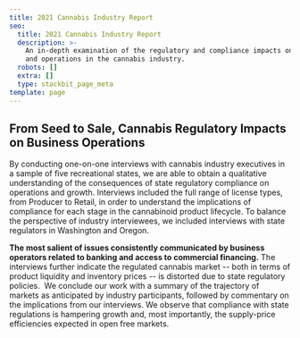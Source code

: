 ```yaml
---
title: 2021 Cannabis Industry Report
seo:
  title: 2021 Cannabis Industry Report
  description: >-
    An in-depth examination of the regulatory and compliance impacts on growth
    and operations in the cannabis industry. 
  robots: []
  extra: []
  type: stackbit_page_meta
template: page
---
```

## From Seed to Sale, Cannabis Regulatory Impacts on Business Operations

By conducting one-on-one interviews with cannabis industry executives in a sample of five recreational states, we are able to obtain a qualitative understanding of the consequences of state regulatory compliance on operations and growth. Interviews included the full range of license types, from Producer to Retail, in order to understand the implications of compliance for each stage in the cannabinoid product lifecycle. To balance the perspective of industry interviewees, we included interviews with state regulators in Washington and Oregon.

**The most salient of issues consistently communicated by business operators related to banking and access to commercial financing.** The interviews further indicate the regulated cannabis market -- both in terms of product liquidity and inventory prices -- is distorted due to state regulatory policies.  We conclude our work with a summary of the trajectory of markets as anticipated by industry participants, followed by commentary on the implications from our interviews. We observe that compliance with state regulations is hampering growth and, most importantly, the supply-price efficiencies expected in open free markets.

